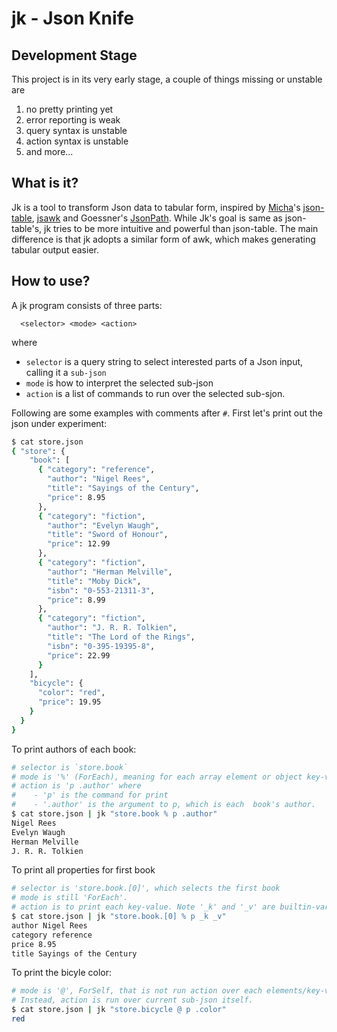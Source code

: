 # jk - Json Knife
## Development Stage
This project is in its very early stage, a couple of things missing or unstable are
  1. no pretty printing yet
  2. error reporting is weak
  3. query syntax is unstable
  4. action syntax is unstable
  5. and more...
## What is it?
Jk is a tool to transform Json data to tabular form, inspired by [Micha](https://github.com/micha)'s [json-table](https://github.com/micha/json-table), [jsawk](https://github.com/micha/jsawk) and Goessner's [JsonPath](http://goessner.net/articles/JsonPath/). While Jk's goal is same as json-table's, jk tries to be more intuitive and powerful than json-table. The main difference is that jk adopts a similar form of awk, which makes generating tabular output easier.

## How to use?
A jk program consists of three parts:
```
  <selector> <mode> <action>
```
where
  - `selector` is a query string to select interested parts of a Json input, calling it a `sub-json`
  - `mode` is how to interpret the selected sub-json
  - `action` is a list of commands to run over the selected sub-sjon.

Following are some examples with comments after `#`. First let's print out the json under experiment:
```bash
$ cat store.json
{ "store": {                                    
    "book": [                                   
      { "category": "reference",                
        "author": "Nigel Rees",                 
        "title": "Sayings of the Century",      
        "price": 8.95                           
      },                                        
      { "category": "fiction",                  
        "author": "Evelyn Waugh",               
        "title": "Sword of Honour",             
        "price": 12.99                          
      },                                        
      { "category": "fiction",                  
        "author": "Herman Melville",            
        "title": "Moby Dick",                   
        "isbn": "0-553-21311-3",                
        "price": 8.99                           
      },                                        
      { "category": "fiction",                  
        "author": "J. R. R. Tolkien",           
        "title": "The Lord of the Rings",       
        "isbn": "0-395-19395-8",                
        "price": 22.99                          
      }                                         
    ],                                          
    "bicycle": {                                
      "color": "red",                           
      "price": 19.95                            
    }                                           
  }                                             
}                                               
```
To print authors of each book:
```bash
# selector is `store.book`
# mode is '%' (ForEach), meaning for each array element or object key-value pair
# action is 'p .author' where
#    - 'p' is the command for print
#    - '.author' is the argument to p, which is each  book's author.
$ cat store.json | jk "store.book % p .author"
Nigel Rees
Evelyn Waugh
Herman Melville
J. R. R. Tolkien
```
To print all properties for first book
```bash
# selector is 'store.book.[0]', which selects the first book
# mode is still 'ForEach'.
# action is to print each key-value. Note '_k' and '_v' are builtin-variables.
$ cat store.json | jk "store.book.[0] % p _k _v"
author Nigel Rees
category reference
price 8.95
title Sayings of the Century
```
To print the bicyle color:
```bash
# mode is '@', ForSelf, that is not run action over each elements/key-values.
# Instead, action is run over current sub-json itself.
$ cat store.json | jk "store.bicycle @ p .color"
red
```